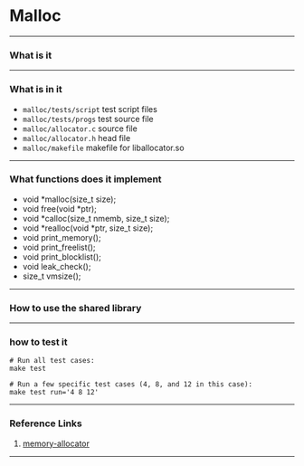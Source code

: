 # Malloc
------------------
### What is it


------------------
### What is in it
* `malloc/tests/script`  test script files
* `malloc/tests/progs` test source file
* `malloc/allocator.c` source file
* `malloc/allocator.h` head file
* `malloc/makefile` makefile for liballocator.so

------------------
### What functions does it implement
* void *malloc(size_t size);
* void free(void *ptr);
* void *calloc(size_t nmemb, size_t size);
* void *realloc(void *ptr, size_t size);
* void print_memory();
* void print_freelist();
* void print_blocklist();
* void leak_check();
* size_t vmsize();

------------------
### How to use the shared library


------------------
### how to test it
```shell
# Run all test cases:
make test

# Run a few specific test cases (4, 8, and 12 in this case):
make test run='4 8 12'
```

------------------
### Reference Links
1. [memory-allocator](https://github.com/rtmacaibay/memory-allocator/tree/master)
------------------


